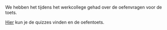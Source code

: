 We hebben het tijdens het werkcollege gehad over de oefenvragen voor de toets.

[Hier](https://brightspace.hhs.nl/d2l/lms/quizzing/user/quizzes_list.d2l?ou=56633) kun je de quizzes vinden en de oefentoets.